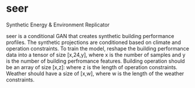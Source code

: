 # seer
Synthetic Energy & Environment Replicator

seer is a conditional GAN that creates synthetic building performance profiles. The synthetic projections are conditioned based on climate and operation constraints. To train the model, reshape the building performance data into a tensor of size [x,24,y], where x is the number of samples and y is the number of building perfromance features. Building operation should be an array of size [x,z]: where z is the length of operation constraints. Weather should have a size of [x,w], where w is the length of the weather constraints.
